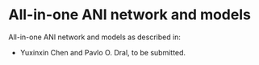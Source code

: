 # All-in-one ANI network and models
All-in-one ANI network and models as described in:

- Yuxinxin Chen and Pavlo O. Dral, to be submitted.

